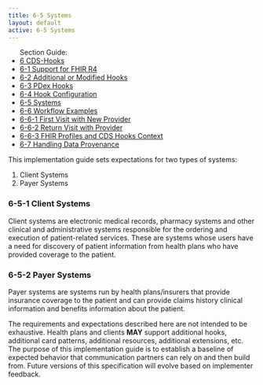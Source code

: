 ```yaml
---
title: 6-5 Systems
layout: default
active: 6-5 Systems
---
```


<ul id="markdown-toc">
	Section Guide:
  <li><a href="./6_CDS-Hooks.html" id="markdown-toc-cds-hooks">6 CDS-Hooks</a></li>
  <li><a href="./6-1_Support_for_FHIR_R4.html" id="markdown-toc-r4-support">6-1 Support for FHIR R4</a></li>
  <li><a href="./6-2_Additional_or_Modified_Hooks.html" id="markdown-toc-additional">6-2 Additional or Modified Hooks</a></li>
  <li><a href="./6-3_PDex_Hooks.html" id="markdown-toc-pdex-hooks">6-3 PDex Hooks</a></li>
  <li><a href="./6-4_Hook_Configuration.html" id="markdown-toc-hook-configuration">6-4 Hook Configuration</a></li>
	<li><a href="./6-5_Systems.html" id="markdown-toc-systems">6-5 Systems</a></li>
	<li><a href="./6-6_Workflow_Examples.html" id="markdown-toc-examples">6-6 Workflow Examples</a></li>
	<li><a href="./6-6-1_First_Visit_with_New_Provider.html" id="markdown-toc-first-visit">6-6-1 First Visit with New Provider</a></li>
	<li><a href="./6-6-2_Return_Visit_with_Provider.html" id="markdown-toc-return-visit">6-6-2 Return Visit with Provider</a></li>
<li><a href="./6-6-3_FHIR_Profiles_and_CDS_Hooks_Context.html" id="markdown-toc-profiles-and-context">6-6-3 FHIR Profiles and CDS Hooks Context</a></li>
	<li><a href="./6-7_Handling_Data_Provenance.html" id="markdown-toc-provenance">6-7 Handling Data Provenance</a></li>
</ul>

This implementation guide sets expectations for two types of systems:

1. Client Systems
2. Payer Systems

### 6-5-1 Client Systems
Client systems are electronic medical records, pharmacy systems and other clinical and administrative systems responsible for the ordering and execution of patient-related services. These are systems whose users have a need for discovery of patient information from health plans who have provided coverage to the patient.

### 6-5-2 Payer Systems
Payer systems are systems run by health plans/insurers that provide insurance coverage to the patient and can provide claims history clinical information and benefits information about the patient.

The requirements and expectations described here are not intended to be exhaustive. Health plans and clients **MAY** support additional hooks, additional card patterns, additional resources, additional extensions, etc. The purpose of this implementation guide is to establish a baseline of expected behavior that communication partners can rely on and then build from. Future versions of this specification will evolve based on implementer feedback.
